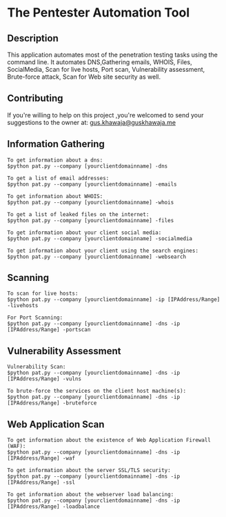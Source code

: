 # The Pentester Automation Tool

## Description
This application automates most of the penetration testing tasks using the command line. It automates DNS,Gathering emails, WHOIS, Files, SocialMedia, Scan for live hosts, Port scan, Vulnerability assessment, Brute-force attack, Scan for Web site security as well.

## Contributing
If you're willing to help on this project ,you're welcomed to send your suggestions to the owner at: gus.khawaja@guskhawaja.me

## Information Gathering
  ```DNS
  To get information about a dns:
  $python pat.py --company [yourclientdomainname] -dns
  ```
  
   ```Emails
  To get a list of email addresses:
  $python pat.py --company [yourclientdomainname] -emails
  ```
  
   ```WHOIS
  To get information about WHOIS:
  $python pat.py --company [yourclientdomainname] -whois
  ```
  
   ```Files
  To get a list of leaked files on the internet:
  $python pat.py --company [yourclientdomainname] -files
  ```
  
   ```SocialMedia
  To get information about your client social media:
  $python pat.py --company [yourclientdomainname] -socialmedia
  ```
  
   ```WebSearch
  To get information about your client using the search engines:
  $python pat.py --company [yourclientdomainname] -websearch
  ```
  
## Scanning
   ```LiveHosts
  To scan for live hosts:
  $python pat.py --company [yourclientdomainname] -ip [IPAddress/Range] -livehosts
  ```
  
   ```PortScan
  For Port Scanning:
  $python pat.py --company [yourclientdomainname] -dns -ip [IPAddress/Range] -portscan
  ```
  
## Vulnerability Assessment
   ```VulnsScan
  Vulnerability Scan:
  $python pat.py --company [yourclientdomainname] -dns -ip [IPAddress/Range] -vulns
  ```
  
   ```BruteForce
  To brute-force the services on the client host machine(s):
  $python pat.py --company [yourclientdomainname] -dns -ip [IPAddress/Range] -bruteforce
  ```
## Web Application Scan  
   ```WAF
  To get information about the existence of Web Application Firewall (WAF):
  $python pat.py --company [yourclientdomainname] -dns -ip [IPAddress/Range] -waf
  ```
  
   ```SSL
  To get information about the server SSL/TLS security:
  $python pat.py --company [yourclientdomainname] -dns -ip [IPAddress/Range] -ssl
  ```
  
   ```LoadBalance
  To get information about the webserver load balancing:
  $python pat.py --company [yourclientdomainname] -dns -ip [IPAddress/Range] -loadbalance
  ```
  